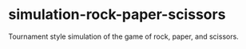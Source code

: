 # simulation-rock-paper-scissors
Tournament style simulation of the game of rock, paper, and scissors.
